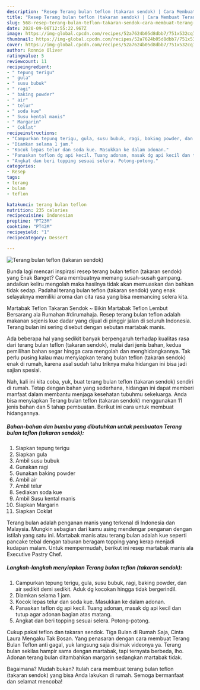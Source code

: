 ```yaml
---
description: "Resep Terang bulan teflon (takaran sendok) | Cara Membuat Terang bulan teflon (takaran sendok) Yang Enak dan Simpel"
title: "Resep Terang bulan teflon (takaran sendok) | Cara Membuat Terang bulan teflon (takaran sendok) Yang Enak dan Simpel"
slug: 568-resep-terang-bulan-teflon-takaran-sendok-cara-membuat-terang-bulan-teflon-takaran-sendok-yang-enak-dan-simpel
date: 2020-09-06T12:55:22.967Z
image: https://img-global.cpcdn.com/recipes/52a7624b05d8dbb7/751x532cq70/terang-bulan-teflon-takaran-sendok-foto-resep-utama.jpg
thumbnail: https://img-global.cpcdn.com/recipes/52a7624b05d8dbb7/751x532cq70/terang-bulan-teflon-takaran-sendok-foto-resep-utama.jpg
cover: https://img-global.cpcdn.com/recipes/52a7624b05d8dbb7/751x532cq70/terang-bulan-teflon-takaran-sendok-foto-resep-utama.jpg
author: Ronnie Oliver
ratingvalue: 5
reviewcount: 11
recipeingredient:
- " tepung terigu"
- " gula"
- " susu bubuk"
- " ragi"
- " baking powder"
- " air"
- " telur"
- " soda kue"
- " Susu kental manis"
- " Margarin"
- " Coklat"
recipeinstructions:
- "Campurkan tepung terigu, gula, susu bubuk, ragi, baking powder, dan air sedikit demi sedikit. Aduk dg kocokan hingga tidak bergerindil."
- "Diamkan selama 1 jam."
- "Kocok lepas telur dan soda kue. Masukkan ke dalam adonan."
- "Panaskan teflon dg api kecil. Tuang adonan, masak dg api kecil dan tutup agar adonan bagian atas matang."
- "Angkat dan beri topping sesuai selera. Potong-potong."
categories:
- Resep
tags:
- terang
- bulan
- teflon

katakunci: terang bulan teflon 
nutrition: 235 calories
recipecuisine: Indonesian
preptime: "PT23M"
cooktime: "PT42M"
recipeyield: "1"
recipecategory: Dessert

---
```



![Terang bulan teflon (takaran sendok)](https://img-global.cpcdn.com/recipes/52a7624b05d8dbb7/751x532cq70/terang-bulan-teflon-takaran-sendok-foto-resep-utama.jpg)

Bunda lagi mencari inspirasi resep terang bulan teflon (takaran sendok) yang Enak Banget? Cara membuatnya memang susah-susah gampang. andaikan keliru mengolah maka hasilnya tidak akan memuaskan dan bahkan tidak sedap. Padahal terang bulan teflon (takaran sendok) yang enak selayaknya memiliki aroma dan cita rasa yang bisa memancing selera kita.

Martabak Teflon Takaran Sendok ~ Bikin Martabak Teflon Lembut Bersarang ala Rumahan #dirumahaja. Resep terang bulan teflon adalah makanan sejenis kue dadar yang dijual di pinggir jalan di seluruh Indonesia. Terang bulan ini sering disebut dengan sebutan martabak manis.

Ada beberapa hal yang sedikit banyak berpengaruh terhadap kualitas rasa dari terang bulan teflon (takaran sendok), mulai dari jenis bahan, kedua pemilihan bahan segar hingga cara mengolah dan menghidangkannya. Tak perlu pusing kalau mau menyiapkan terang bulan teflon (takaran sendok) enak di rumah, karena asal sudah tahu triknya maka hidangan ini bisa jadi sajian spesial.


Nah, kali ini kita coba, yuk, buat terang bulan teflon (takaran sendok) sendiri di rumah. Tetap dengan bahan yang sederhana, hidangan ini dapat memberi manfaat dalam membantu menjaga kesehatan tubuhmu sekeluarga. Anda bisa menyiapkan Terang bulan teflon (takaran sendok) menggunakan 11 jenis bahan dan 5 tahap pembuatan. Berikut ini cara untuk membuat hidangannya.

<!--inarticleads1-->

##### Bahan-bahan dan bumbu yang dibutuhkan untuk pembuatan Terang bulan teflon (takaran sendok):

1. Siapkan  tepung terigu
1. Siapkan  gula
1. Ambil  susu bubuk
1. Gunakan  ragi
1. Gunakan  baking powder
1. Ambil  air
1. Ambil  telur
1. Sediakan  soda kue
1. Ambil  Susu kental manis
1. Siapkan  Margarin
1. Siapkan  Coklat


Terang bulan adalah penganan manis yang terkenal di Indonesia dan Malaysia. Mungkin sebagian dari kamu asing mendengar penganan dengan istilah yang satu ini. Martabak manis atau terang bulan adalah kue seperti pancake tebal dengan taburan beragam topping yang kerap menjadi kudapan malam. Untuk mempermudah, berikut ini resep martabak manis ala Executive Pastry Chef. 

<!--inarticleads2-->

##### Langkah-langkah menyiapkan Terang bulan teflon (takaran sendok):

1. Campurkan tepung terigu, gula, susu bubuk, ragi, baking powder, dan air sedikit demi sedikit. Aduk dg kocokan hingga tidak bergerindil.
1. Diamkan selama 1 jam.
1. Kocok lepas telur dan soda kue. Masukkan ke dalam adonan.
1. Panaskan teflon dg api kecil. Tuang adonan, masak dg api kecil dan tutup agar adonan bagian atas matang.
1. Angkat dan beri topping sesuai selera. Potong-potong.


Cukup pakai teflon dan takaran sendok. Tiga Bulan di Rumah Saja, Cinta Laura Mengaku Tak Bosan. Yang penasaran dengan cara membuat Terang Bulan Teflon anti gagal, yuk langsung saja disimak videonya ya. Terang bulan sekilas hampir sama dengan martabak, tapi ternyata berbeda, lho. Adonan terang bulan ditambahkan margarin sedangkan martabak tidak. 

Bagaimana? Mudah bukan? Itulah cara membuat terang bulan teflon (takaran sendok) yang bisa Anda lakukan di rumah. Semoga bermanfaat dan selamat mencoba!
